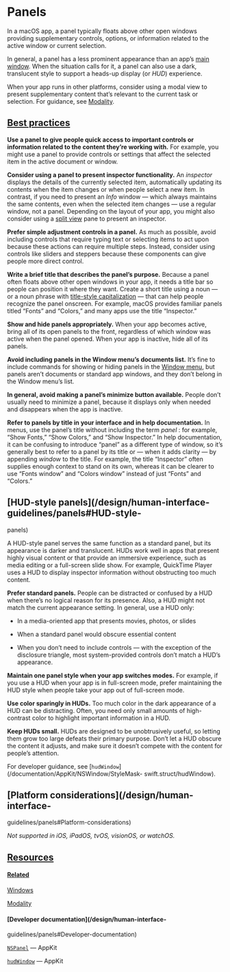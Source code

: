 # Panels

In a macOS app, a panel typically floats above other open windows providing
supplementary controls, options, or information related to the active window
or current selection.

In general, a panel has a less prominent appearance than an app’s [main
window](/design/human-interface-guidelines/windows#macOS-window-states). When
the situation calls for it, a panel can also use a dark, translucent style to
support a heads-up display (or _HUD_) experience.

When your app runs in other platforms, consider using a modal view to present
supplementary content that’s relevant to the current task or selection. For
guidance, see [Modality](/design/human-interface-guidelines/modality).

## [Best practices](/design/human-interface-guidelines/panels#Best-practices)

**Use a panel to give people quick access to important controls or information
related to the content they’re working with.** For example, you might use a
panel to provide controls or settings that affect the selected item in the
active document or window.

**Consider using a panel to present inspector functionality.** An _inspector_
displays the details of the currently selected item, automatically updating
its contents when the item changes or when people select a new item. In
contrast, if you need to present an _Info_ window — which always maintains the
same contents, even when the selected item changes — use a regular window, not
a panel. Depending on the layout of your app, you might also consider using a
[split view](/design/human-interface-guidelines/split-views) pane to present
an inspector.

**Prefer simple adjustment controls in a panel.** As much as possible, avoid
including controls that require typing text or selecting items to act upon
because these actions can require multiple steps. Instead, consider using
controls like sliders and steppers because these components can give people
more direct control.

**Write a brief title that describes the panel’s purpose.** Because a panel
often floats above other open windows in your app, it needs a title bar so
people can position it where they want. Create a short title using a noun — or
a noun phrase with [title-style
capitalization](https://support.apple.com/guide/applestyleguide/c-apsgb744e4a3/web#apdca93e113f1d64)
— that can help people recognize the panel onscreen. For example, macOS
provides familiar panels titled “Fonts” and “Colors,” and many apps use the
title “Inspector.”

**Show and hide panels appropriately.** When your app becomes active, bring
all of its open panels to the front, regardless of which window was active
when the panel opened. When your app is inactive, hide all of its panels.

**Avoid including panels in the Window menu’s documents list.** It’s fine to
include commands for showing or hiding panels in the [Window
menu](/design/human-interface-guidelines/the-menu-bar#Window-menu), but panels
aren’t documents or standard app windows, and they don’t belong in the Window
menu’s list.

**In general, avoid making a panel’s minimize button available.** People don’t
usually need to minimize a panel, because it displays only when needed and
disappears when the app is inactive.

**Refer to panels by title in your interface and in help documentation.** In
menus, use the panel’s title without including the term _panel_ : for example,
“Show Fonts,” “Show Colors,” and “Show Inspector.” In help documentation, it
can be confusing to introduce “panel” as a different type of window, so it’s
generally best to refer to a panel by its title or — when it adds clarity — by
appending _window_ to the title. For example, the title “Inspector” often
supplies enough context to stand on its own, whereas it can be clearer to use
“Fonts window” and “Colors window” instead of just “Fonts” and “Colors.”

## [HUD-style panels](/design/human-interface-guidelines/panels#HUD-style-
panels)

A HUD-style panel serves the same function as a standard panel, but its
appearance is darker and translucent. HUDs work well in apps that present
highly visual content or that provide an immersive experience, such as media
editing or a full-screen slide show. For example, QuickTime Player uses a HUD
to display inspector information without obstructing too much content.

**Prefer standard panels.** People can be distracted or confused by a HUD when
there’s no logical reason for its presence. Also, a HUD might not match the
current appearance setting. In general, use a HUD only:

  * In a media-oriented app that presents movies, photos, or slides

  * When a standard panel would obscure essential content

  * When you don’t need to include controls — with the exception of the disclosure triangle, most system-provided controls don’t match a HUD’s appearance.

**Maintain one panel style when your app switches modes.** For example, if you
use a HUD when your app is in full-screen mode, prefer maintaining the HUD
style when people take your app out of full-screen mode.

**Use color sparingly in HUDs.** Too much color in the dark appearance of a
HUD can be distracting. Often, you need only small amounts of high-contrast
color to highlight important information in a HUD.

**Keep HUDs small.** HUDs are designed to be unobtrusively useful, so letting
them grow too large defeats their primary purpose. Don’t let a HUD obscure the
content it adjusts, and make sure it doesn’t compete with the content for
people’s attention.

For developer guidance, see
[`hudWindow`](/documentation/AppKit/NSWindow/StyleMask-
swift.struct/hudWindow).

## [Platform considerations](/design/human-interface-
guidelines/panels#Platform-considerations)

 _Not supported in iOS, iPadOS, tvOS, visionOS, or watchOS._

## [Resources](/design/human-interface-guidelines/panels#Resources)

#### [Related](/design/human-interface-guidelines/panels#Related)

[Windows](/design/human-interface-guidelines/windows)

[Modality](/design/human-interface-guidelines/modality)

#### [Developer documentation](/design/human-interface-
guidelines/panels#Developer-documentation)

[`NSPanel`](/documentation/AppKit/NSPanel) — AppKit

[`hudWindow`](/documentation/AppKit/NSWindow/StyleMask-swift.struct/hudWindow)
— AppKit

